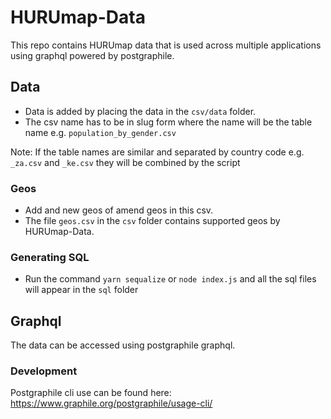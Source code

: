 # HURUmap-Data

This repo contains HURUmap data that is used across multiple applications using graphql powered by postgraphile.

## Data

- Data is added by placing the data in the `csv/data` folder. 
- The csv name has to be in slug form where the name will be the table name e.g. `population_by_gender.csv`

Note: If the table names are similar and separated by country code e.g. `_za.csv` and `_ke.csv` they will be combined by the script

### Geos

- Add and new geos of amend geos in this csv.
- The file `geos.csv` in the `csv` folder contains supported geos by HURUmap-Data.

### Generating SQL

- Run the command `yarn sequalize` or `node index.js` and all the sql files will appear in the `sql` folder

## Graphql

The data can be accessed using postgraphile graphql.

### Development

Postgraphile cli use can be found here: https://www.graphile.org/postgraphile/usage-cli/

